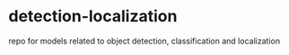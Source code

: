 # detection-localization
repo for models related to object detection, classification and localization
